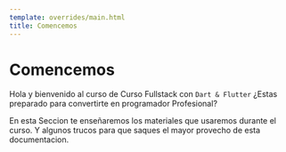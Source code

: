 ```yaml
---
template: overrides/main.html
title: Comencemos
---
```


# Comencemos

Hola y bienvenido al curso de Curso Fullstack con `Dart & Flutter`
¿Estas preparado para convertirte en programador Profesional? 

En esta Seccion te enseñaremos los materiales que usaremos durante el curso. 
Y algunos trucos para que saques el mayor provecho de esta documentacion. 

  [MkDocs]: https://www.mkdocs.org
  [pip]: #with-pip
  [docker]: #with-docker
